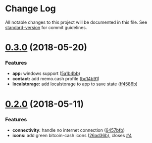 # Change Log

All notable changes to this project will be documented in this file. See [standard-version](https://github.com/conventional-changelog/standard-version) for commit guidelines.

<a name="0.3.0"></a>
# [0.3.0](https://github.com/johneas10/cashbar/compare/v0.2.0...v0.3.0) (2018-05-20)


### Features

* **app:** windows support ([5a1b4bb](https://github.com/johneas10/cashbar/commit/5a1b4bb))
* **contact:** add memo.cash profile ([bc14b91](https://github.com/johneas10/cashbar/commit/bc14b91))
* **localstorage:** add localstorage to app to save state ([ff4586b](https://github.com/johneas10/cashbar/commit/ff4586b))



<a name="0.2.0"></a>
# [0.2.0](https://github.com/johneas10/cashbar/compare/v0.1.0...v0.2.0) (2018-05-11)


### Features

* **connectivity:** handle no internet connection ([6457bfb](https://github.com/johneas10/cashbar/commit/6457bfb))
* **icons:** add green bitcoin-cash icons ([26ad36b](https://github.com/johneas10/cashbar/commit/26ad36b)), closes [#4](https://github.com/johneas10/cashbar/issues/4)
